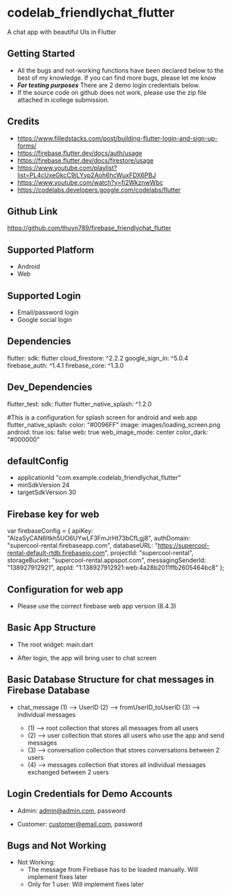 # codelab_friendlychat_flutter

A chat app with beautiful UIs in Flutter


## Getting Started

- All the bugs and not-working functions have been declared below to the best of my knowledge.  If you can find more bugs, please let me know
- ***For testing purposes*** There are 2 demo login credentials below.
- If the source code on github does not work, please use the zip file attached in icollege submission.


## Credits

- https://www.filledstacks.com/post/building-flutter-login-and-sign-up-forms/
- https://firebase.flutter.dev/docs/auth/usage
- https://firebase.flutter.dev/docs/firestore/usage
- https://www.youtube.com/playlist?list=PL4cUxeGkcC9jLYyp2Aoh6hcWuxFDX6PBJ
- https://www.youtube.com/watch?v=fi2WkznwWbc
- https://codelabs.developers.google.com/codelabs/flutter


## Github Link

https://github.com/thuyn789/firebase_friendlychat_flutter


## Supported Platform

- Android
- Web


## Supported Login

- Email/password login
- Google social login


## Dependencies

flutter:
    sdk: flutter
  cloud_firestore: ^2.2.2
  google_sign_in: ^5.0.4
  firebase_auth: ^1.4.1
  firebase_core: ^1.3.0


## Dev_Dependencies

flutter_test:
    sdk: flutter
  flutter_native_splash: ^1.2.0

  #This is a configuration for splash screen for android and web app
flutter_native_splash:
  color: "#0096FF"
  image: images/loading_screen.png
  android: true
  ios: false
  web: true
  web_image_mode: center
  color_dark: "#000000"


## defaultConfig

- applicationId "com.example.codelab_friendlychat_flutter"
- minSdkVersion 24
- targetSdkVersion 30


## Firebase key for web

var firebaseConfig = {
    apiKey: "AIzaSyCAN6ltkh5UO6UYwLF3FmJrHt73bCfLgj8",
    authDomain: "supercool-rental.firebaseapp.com",
    databaseURL: "https://supercool-rental-default-rtdb.firebaseio.com",
    projectId: "supercool-rental",
    storageBucket: "supercool-rental.appspot.com",
    messagingSenderId: "138927912921",
    appId: "1:138927912921:web:4a28b2011ffb2605464bc8"
};


## Configuration for web app

- Please use the correct firebase web app version (8.4.3) 

<script src="https://www.gstatic.com/firebasejs/8.4.3/firebase-app.js"></script>
<script src="https://www.gstatic.com/firebasejs/8.4.3/firebase-firestore.js"></script>
<script src="https://www.gstatic.com/firebasejs/8.4.3/firebase-auth.js"></script>
<script src="./scripts/firebase-key.js"></script>


## Basic App Structure

- The root widget: main.dart

- After login, the app will bring user to chat screen


## Basic Database Structure for chat messages in Firebase Database

- chat_message (1) --> UserID (2) --> fromUserID_toUserID (3) --> individual messages

   + (1) --> root collection that stores all messages from all users
   + (2) --> user collection that stores all users who use the app and send messages
   + (3) --> conversation collection that stores conversations between 2 users
   + (4) --> messages collection that stores all individual messages exchanged between 2 users


## Login Credentials for Demo Accounts

- Admin: admin@admin.com, password

- Customer: customer@email.com, password


## Bugs and Not Working

- Not Working: 
    + The message from Firebase has to be loaded manually.  Will implement fixes later
    + Only for 1 user.  Will implement fixes later